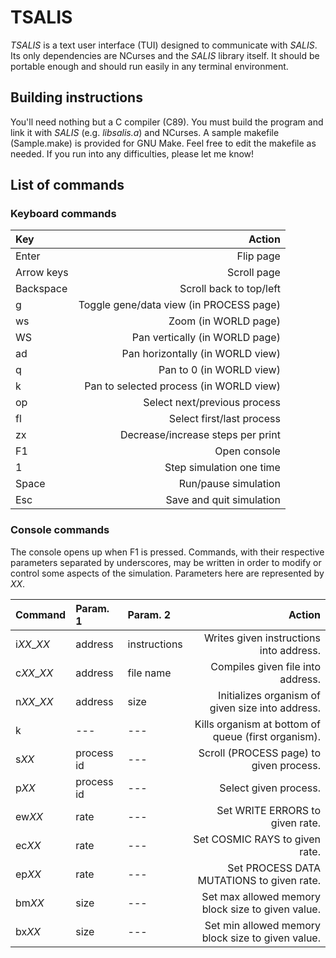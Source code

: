 # TSALIS
*TSALIS* is a text user interface (TUI) designed to communicate with *SALIS*.
Its only dependencies are NCurses and the *SALIS* library itself. It should be
portable enough and should run easily in any terminal environment.

## Building instructions
You'll need nothing but a C compiler (C89). You must build the program and link
it with *SALIS* (e.g. *libsalis.a*) and NCurses. A sample makefile
(Sample.make) is provided for GNU Make. Feel free to edit the makefile as
needed. If you run into any difficulties, please let me know!

## List of commands
### Keyboard commands
|Key            |Action                                                 |
|:--------------|------------------------------------------------------:|
|Enter          |Flip page                                              |
|Arrow keys     |Scroll page                                            |
|Backspace      |Scroll back to top/left                                |
|g              |Toggle gene/data view (in PROCESS page)                |
|ws             |Zoom (in WORLD page)                                   |
|WS             |Pan vertically (in WORLD page)                         |
|ad             |Pan horizontally (in WORLD view)                       |
|q              |Pan to 0 (in WORLD view)                               |
|k              |Pan to selected process (in WORLD view)                |
|op             |Select next/previous process                           |
|fl             |Select first/last process                              |
|zx             |Decrease/increase steps per print                      |
|F1             |Open console                                           |
|1              |Step simulation one time                               |
|Space          |Run/pause simulation                                   |
|Esc            |Save and quit simulation                               |

### Console commands
The console opens up when F1 is pressed. Commands, with their respective
parameters separated by underscores, may be written in order to modify or
control some aspects of the simulation. Parameters here are represented by
*XX*.

|Command     |Param. 1    |Param. 2    |Action                                                  |
|:-----------|:-----------|:-----------|-------------------------------------------------------:|
|i*XX*_*XX*  |address     |instructions|Writes given instructions into address.                 |
|c*XX*_*XX*  |address     |file name   |Compiles given file into address.                       |
|n*XX*_*XX*  |address     |size        |Initializes organism of given size into address.        |
|k           |---         |---         |Kills organism at bottom of queue (first organism).     |
|s*XX*       |process id  |---         |Scroll (PROCESS page) to given process.                 |
|p*XX*       |process id  |---         |Select given process.                                   |
|ew*XX*      |rate        |---         |Set WRITE ERRORS to given rate.                         |
|ec*XX*      |rate        |---         |Set COSMIC RAYS to given rate.                          |
|ep*XX*      |rate        |---         |Set PROCESS DATA MUTATIONS to given rate.               |
|bm*XX*      |size        |---         |Set max allowed memory block size to given value.       |
|bx*XX*      |size        |---         |Set min allowed memory block size to given value.       |